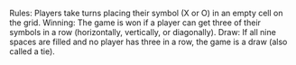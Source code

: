 Rules:
Players take turns placing their symbol (X or O) in an empty cell on the grid.
Winning: The game is won if a player can get three of their symbols in a row (horizontally, vertically, or diagonally).
Draw: If all nine spaces are filled and no player has three in a row, the game is a draw (also called a tie).
